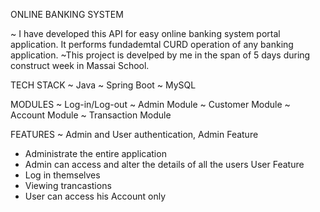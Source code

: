 ONLINE BANKING SYSTEM

~ I have developed this API for easy online banking system portal application. It performs fundademtal CURD operation of any banking application.
~This project is develped by me in the span of 5 days during construct week in Massai School.

 TECH STACK
 ~ Java
 ~ Spring Boot
 ~ MySQL
 
 
 MODULES
 ~ Log-in/Log-out
 ~ Admin Module
 ~ Customer  Module
 ~ Account Module
 ~ Transaction Module
 
 FEATURES
 ~ Admin and User authentication,
  Admin Feature
  - Administrate the entire application
  - Admin can access and alter the details of all the users
  User  Feature
   - Log in themselves 
   - Viewing trancastions
   - User can access his Account only
